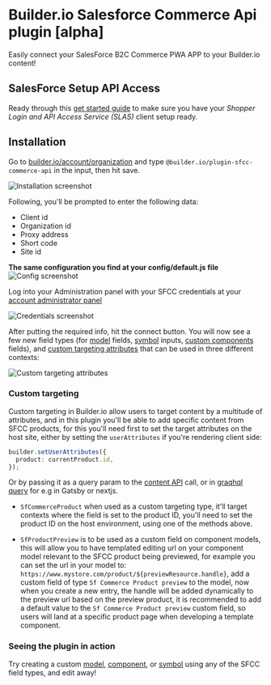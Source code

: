 # Builder.io Salesforce Commerce Api plugin [alpha]

Easily connect your SalesForce B2C Commerce PWA APP to your Builder.io content!

## SalesForce Setup API Access
Ready through this [get started guide](https://developer.salesforce.com/docs/commerce/pwa-kit-managed-runtime/guide/setting-up-api-access.html) to make sure you have your *Shopper Login and API Access Service (SLAS)* client setup ready.


## Installation

Go to [builder.io/account/organization](https://builder.io/account/organization) and type `@builder.io/plugin-sfcc-commerce-api` in the input, then hit save.


![Installation screenshot](https://cdn.builder.io/api/v1/image/assets%2Fd1ed12c3338144da8dd6b63b35d14c30%2F2c0da6f6b3104d6d87bdf62caa9ee271)

Following, you'll be prompted to enter the following data:
* Client id
* Organization id
* Proxy address
* Short code
* Site id

**The same configuration you find at your config/default.js file**
![Config screenshot](https://cdn.builder.io/api/v1/image/assets%2F1fa6810c36c54e87bfe1a6cc0f0be906%2Fa1e74597f82e46d390fd0b328c19bf78)

Log into your Administration panel with your SFCC credentials at your [account administrator panel](https://account.demandware.com/)

![Credentials screenshot](https://cdn.builder.io/api/v1/image/assets%2Fd1ed12c3338144da8dd6b63b35d14c30%2F92cfc4b9885d41eaa4d5c23b00ebeace)


After putting the required info, hit the connect button. You will now see a few new field types (for [model](https://builder.io/c/docs/guides/getting-started-with-models) fields, [symbol](https://builder.io/c/docs/guides/symbols) inputs, [custom components](https://builder.io/c/docs/custom-react-components) fields), and [custom targeting attributes](https://www.builder.io/c/docs/guides/targeting-and-scheduling#custom-targeting) that can be used in three different contexts:



![Custom targeting attributes](https://cdn.builder.io/api/v1/image/assets%2Fd1ed12c3338144da8dd6b63b35d14c30%2F761dc7267e3b45198c460dfe6b0cec8e)

### Custom targeting

Custom targeting in Builder.io allow users to target content by a multitude of attributes, and in this plugin you'll be able to add specific content from SFCC products, for this you'll need first to set the target attributes on the host site, either by setting the `userAttributes` if you're rendering client side:

```ts
builder.setUserAttributes({
  product: currentProduct.id,
});
```

Or by passing it as a query param to the [content API](https://www.builder.io/c/docs/query-api#:~:text=userAttributes) call, or in [graqhql query](https://www.builder.io/c/docs/graphql-api#:~:text=with%20targeting) for e.g in Gatsby or nextjs.

- `SfCommerceProduct` when used as a custom targeting type, it'll target contexts where the field is set to the product ID, you'll need to set the product ID on the host environment, using one of the methods above.

- `SfProductPreview` is to be used as a custom field on component models, this will allow you to have templated editing url on your component model relevant to the SFCC product being previewed, for example you can set the url in your model to:
  `https://www.mystore.com/product/${previewResource.handle}`, add a custom field of type `Sf Commerce Product preview` to the model, now when you create a new entry, the handle will be added dynamically to the preview url based on the preview product, it is recommended to add a default value to the `Sf Commerce Product preview` custom field, so users will land at a specific product page when developing a template component.

### Seeing the plugin in action

Try creating a custom [model](https://builder.io/c/docs/guides/getting-started-with-models), [component](https://builder.io/c/docs/custom-react-components), or [symbol](https://builder.io/c/docs/guides/symbols) using any of the SFCC field types, and edit away!


